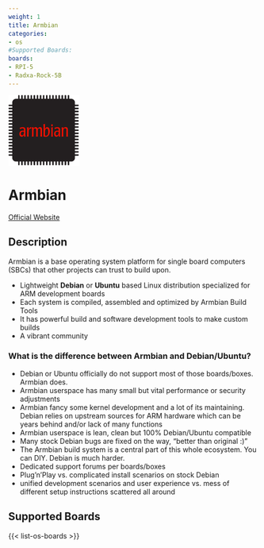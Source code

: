 ```yaml
---
weight: 1
title: Armbian
categories:
- os
#Supported Boards:
boards:
- RPI-5
- Radxa-Rock-5B
---
```

![Armbian Logo](Armbian-Logo.png?h=150)

# Armbian

[Official Website](https://armbian.com)

## Description

Armbian is a base operating system platform for single board computers (SBCs) that other projects can trust to build upon.

- Lightweight **Debian** or **Ubuntu** based Linux distribution specialized for ARM development boards
- Each system is compiled, assembled and optimized by Armbian Build Tools
- It has powerful build and software development tools to make custom builds
- A vibrant community

### What is the difference between Armbian and Debian/Ubuntu?
- Debian or Ubuntu officially do not support most of those boards/boxes. Armbian does.
- Armbian userspace has many small but vital performance or security adjustments
- Armbian fancy some kernel development and a lot of its maintaining. Debian relies on upstream sources for ARM hardware which can be years behind and/or lack of many functions
- Armbian userspace is lean, clean but 100% Debian/Ubuntu compatible
- Many stock Debian bugs are fixed on the way, “better than original :)”
- The Armbian build system is a central part of this whole ecosystem. You can DIY. Debian is much harder.
- Dedicated support forums per boards/boxes
- Plug’n’Play vs. complicated install scenarios on stock Debian
- unified development scenarios and user experience vs. mess of different setup instructions scattered all around


## Supported Boards

{{< list-os-boards >}}